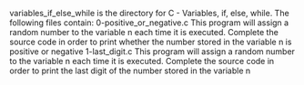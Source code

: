 variables_if_else_while is the directory for C - Variables, if, else, while. The following files contain:
0-positive_or_negative.c This program will assign a random number to the variable n each time it is executed. Complete the source code in order to print whether the number stored in the variable n is positive or negative
1-last_digit.c This program will assign a random number to the variable n each time it is executed. Complete the source code in order to print the last digit of the number stored in the variable n
